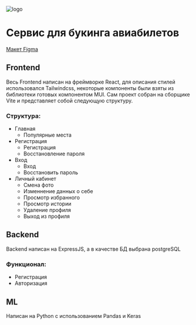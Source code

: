 ![logo](https://github.com/tanziqly/AirTicketSelling/assets/145422367/082dcbba-6b52-4e0f-87ee-3f124a1cd3ab)
# Сервис для букинга авиабилетов

[Макет Figma](https://www.figma.com/design/w6gaQUOFllWgNsAzj8DqBF/Untitled?node-id=0-1&t=Y2jdtDm5hOvdYASg-1)

## Frontend
  Весь Frontend написан на фреймворке React, для описания стилей использовался Tailwindcss, некоторые компоненты были взяты из библиотеки готовых компонентом MUI.
  Сам проект собран на сборщике Vite и представляет собой следующую структуру.
### Структура:
- Главная
  - Популярные места
- Регистрация
  - Регистрация
  - Восстановление пароля
- Вход
  - Вход
  - Восстановить пароль
- Личный кабинет
  - Смена фото
  - Изменнение данных о себе
  - Просмотр избранного
  - Просмотр истории
  - Удаление профиля
  - Выход из профиля

## Backend
  Backend написан на ExpressJS, а в качестве БД выбрана postgreSQL
### Функционал:
- Регистрация
- Авторизация

## ML
  Написан на Python с использованием Pandas и Keras
